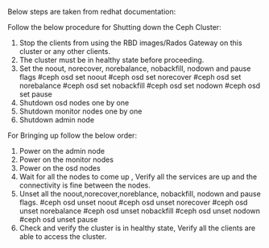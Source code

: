 Below steps are taken from redhat documentation:

Follow the below procedure for Shutting down the Ceph Cluster:
1.    Stop the clients from using the RBD images/Rados Gateway on this
cluster or any other clients.
2.    The cluster must be in healthy state before proceeding.
3.    Set the noout, norecover, norebalance, nobackfill, nodown and pause flags
#ceph osd set noout
#ceph osd set norecover
#ceph osd set norebalance
#ceph osd set nobackfill
#ceph osd set nodown
#ceph osd set pause
4.    Shutdown osd nodes one by one
5.    Shutdown monitor nodes one by one
6.    Shutdown admin node

For Bringing up follow the below order:
1.    Power on the admin node
2.    Power on the monitor nodes
3.    Power on the osd nodes
4.    Wait for all the nodes to come up , Verify all the services are
up and the connectivity is fine between the nodes.
5.    Unset all the noout,norecover,noreblance, nobackfill, nodown and
pause flags.
#ceph osd unset noout
#ceph osd unset norecover
#ceph osd unset norebalance
#ceph osd unset nobackfill
#ceph osd unset nodown
#ceph osd unset pause
6.    Check and verify the cluster is in healthy state, Verify all the
clients are able to access the cluster.
